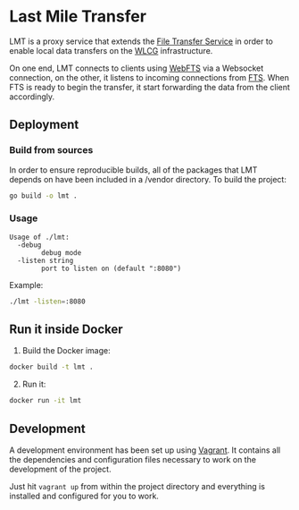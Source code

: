 # Last Mile Transfer
LMT is a proxy service that extends the [File Transfer Service](http://fts3-docs.web.cern.ch/fts3-docs/) in order to enable local data transfers on the [WLCG](http://wlcg-public.web.cern.ch/) infrastructure.

On one end, LMT connects to clients using [WebFTS](http://fts3-service.web.cern.ch/documentation/webfts) via a Websocket connection, on the other, it listens to incoming connections from [FTS](http://fts3-docs.web.cern.ch/fts3-docs/). When FTS is ready to begin the transfer, it start forwarding the data from the client accordingly. 

## Deployment
### Build from sources
In order to ensure reproducible builds, all of the packages that LMT depends on have been included in a /vendor directory.
To build the project:
```bash
go build -o lmt .
```
### Usage
```shell
Usage of ./lmt:
  -debug
    	debug mode
  -listen string
    	port to listen on (default ":8080")
```
Example:
```bash
./lmt -listen=:8080
```
## Run it inside Docker
1. Build the Docker image:
```bash
docker build -t lmt .
```
2. Run it:
```bash
docker run -it lmt
```

## Development
A development environment has been set up using [Vagrant](https://www.vagrantup.com/docs/installation/). It contains all the dependencies and configuration files necessary to work on the development of the project.

Just hit `vagrant up` from within the project directory and everything is installed and configured for you to work.
